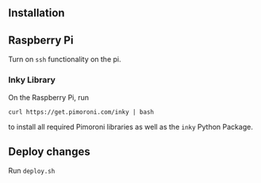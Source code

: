 ## Installation

## Raspberry Pi

Turn on `ssh` functionality on the pi.

### Inky Library

On the Raspberry Pi, run
```
curl https://get.pimoroni.com/inky | bash
```
to install all required Pimoroni libraries as well as the `inky` Python Package.

## Deploy changes

Run `deploy.sh`
